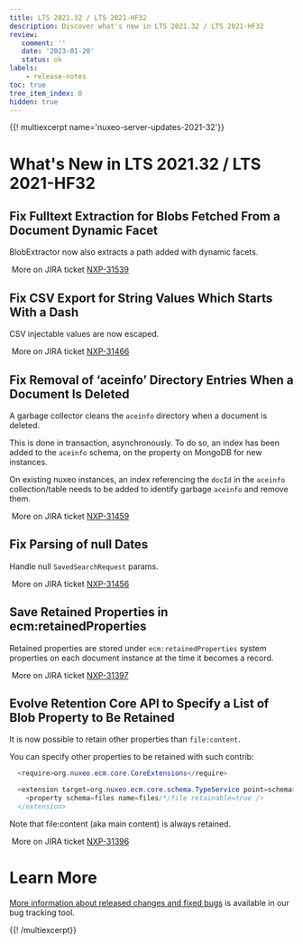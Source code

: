 ```yaml
---
title: LTS 2021.32 / LTS 2021-HF32
description: Discover what's new in LTS 2021.32 / LTS 2021-HF32
review:
   comment: ''
   date: '2023-01-20'
   status: ok
labels:
    - release-notes
toc: true
tree_item_index: 0
hidden: true
---
```


{{! multiexcerpt name='nuxeo-server-updates-2021-32'}}
# What's New in LTS 2021.32 / LTS 2021-HF32

## Fix Fulltext Extraction for Blobs Fetched From a Document Dynamic Facet

BlobExtractor now also extracts a path added with dynamic facets.

<i class="fa fa-long-arrow-right" aria-hidden="true"></i>&nbsp;More on JIRA ticket [NXP-31539](https://jira.nuxeo.com/browse/NXP-31539)

## Fix CSV Export for String Values Which Starts With a Dash

CSV injectable values are now escaped.

<i class="fa fa-long-arrow-right" aria-hidden="true"></i>&nbsp;More on JIRA ticket [NXP-31466](https://jira.nuxeo.com/browse/NXP-31466)

## Fix Removal of ‘aceinfo’ Directory Entries When a Document Is Deleted


A garbage collector cleans the `aceinfo` directory when a document is deleted.

This is done in transaction, asynchronously.
To do so, an index has been added to the `aceinfo` schema, on the property  on MongoDB for new instances.

On existing nuxeo instances, an index referencing the `docId` in the `aceinfo` collection/table needs to be added to identify garbage `aceinfo` and remove them.

<i class="fa fa-long-arrow-right" aria-hidden="true"></i>&nbsp;More on JIRA ticket [NXP-31459](https://jira.nuxeo.com/browse/NXP-31459)

## Fix Parsing of null Dates

Handle null `SavedSearchRequest` params.

<i class="fa fa-long-arrow-right" aria-hidden="true"></i>&nbsp;More on JIRA ticket [NXP-31456](https://jira.nuxeo.com/browse/NXP-31456)

## Save Retained Properties in ecm:retainedProperties

Retained properties are stored under `ecm:retainedProperties` system properties on each document instance at the time it becomes a record.

<i class="fa fa-long-arrow-right" aria-hidden="true"></i>&nbsp;More on JIRA ticket [NXP-31397](https://jira.nuxeo.com/browse/NXP-31397)

## Evolve Retention Core API to Specify a List of Blob Property to Be Retained

It is now possible to retain other properties than `file:content`.

You can specify other properties to be retained with such contrib:
```Java
  <require>org.nuxeo.ecm.core.CoreExtensions</require>

  <extension target=org.nuxeo.ecm.core.schema.TypeService point=schema>
    <property schema=files name=files/*/file retainable=true />
  </extension>
```
Note that file:content (aka main content) is always retained.

<i class="fa fa-long-arrow-right" aria-hidden="true"></i>&nbsp;More on JIRA ticket [NXP-31396](https://jira.nuxeo.com/browse/NXP-31396)


# Learn More

[More information about released changes and fixed bugs](https://jira.nuxeo.com/secure/ReleaseNote.jspa?projectId=10011&version=22017) is available in our bug tracking tool.

{{! /multiexcerpt}}
